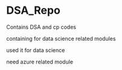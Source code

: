# DSA_Repo
Contains DSA  and cp codes

containing for data science related modules

used it for data science

need azure related module

